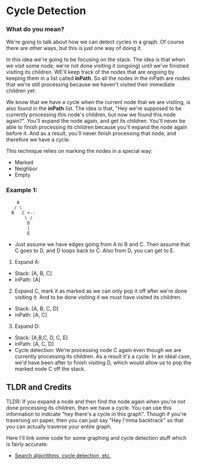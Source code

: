 # Cycle Detection

### What do you mean?
We're going to talk about how we can detect cycles in a graph. Of course there are other ways, but this is just one way of doing it.

In this idea we're going to be focusing on the stack. The idea is that when we visit some node, we're not done visiting it (ongoing) until we've finished visiting its children. WE'll keep track of the nodes that are ongoing by keeping them in a list called **inPath**. So all the nodes in the inPath are nodes that we're still processing because we haven't visited their immediate children yet.

We know that we have a cycle when the current node that we are visiting, is also found in the **inPath** list. The idea is that, "Hey we're supposed to be currently processing this node's children, but now we found this node again?". You'll expand the node again, and get its children. You'll never be able to finish processing its children because you'll expand the node again before it. And as a result, you'll never finish processing that node, and therefore we have a cycle.

This technique relies on marking the nodes in a special way:
- Marked
- Neighbor
- Empty

### Example 1:
```
    A
   / \
  B   C <--
       \ /
        D
        |
        E
```
- Just assume we have edges going from A to B and C. Then assume that C goes to D, and D loops back to C. Also from D, you can get to E.

1. Expand A:
  - Stack: [A, B, C]
  - inPath: [A]
2. Expand C, mark it as marked as we can only pop it off after we're done visiting it. And to be done visiting it we must have visited its children.
  - Stack: [A, B, C, D] 
  - inPath: [A, C]
3. Expand D:
  - Stack: [A,B,C, D, C, E]
  - inPath: [A, C, D]
  - Cycle detection: We're processing node C again even though we are currently processing its children. As a result it's a cycle. In an ideal case, we'd have been after to finish visiting D, which would allow us to pop the marked node C off the stack.


## TLDR and Credits
TLDR: If you expand a node and then find the node again when you're not done processing its children, then we have a cycle. You can use this information to indicate "hey there's a cycle in this graph". Though if you're traversing on paper, then you can just say "Hey I'mma backtrack" so that you can actually traverse your entire graph.

Here I'll link some code for some graphing and cycle detection stuff which is fairly accurate:
- [Search algorithms, cycle detection, etc.](https://github.iu.edu/CSCI-C343-Spring2025/nguyekev-submission/tree/main/A12)